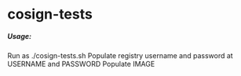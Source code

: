 # cosign-tests
##### Usage: 
Run as ./cosign-tests.sh
Populate registry username and password at USERNAME and PASSWORD
Populate IMAGE
